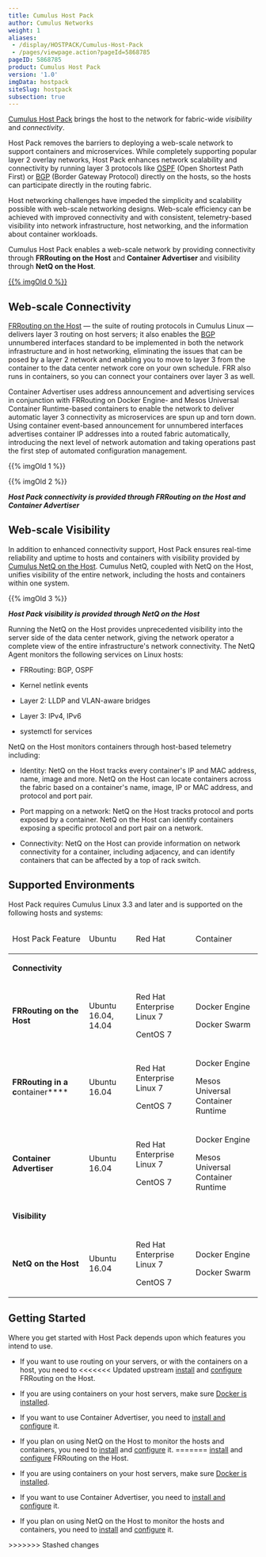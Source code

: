 ```yaml
---
title: Cumulus Host Pack
author: Cumulus Networks
weight: 1
aliases:
 - /display/HOSTPACK/Cumulus-Host-Pack
 - /pages/viewpage.action?pageId=5868785
pageID: 5868785
product: Cumulus Host Pack
version: '1.0'
imgData: hostpack
siteSlug: hostpack
subsection: true
---
```


[Cumulus Host Pack](https://cumulusnetworks.com/products/netq/) brings
the host to the network for fabric-wide *visibility* and *connectivity*.

Host Pack removes the barriers to deploying a web-scale network to
support containers and microservices. While completely supporting
popular layer 2 overlay networks, Host Pack enhances network scalability
and connectivity by running layer 3 protocols like
[OSPF](https://en.wikipedia.org/wiki/Open_Shortest_Path_First) (Open
Shortest Path First) or
[BGP](https://en.wikipedia.org/wiki/Border_Gateway_Protocol) (Border
Gateway Protocol) directly on the hosts, so the hosts can participate
directly in the routing fabric.

Host networking challenges have impeded the simplicity and scalability
possible with web-scale networking designs. Web-scale efficiency can be
achieved with improved connectivity and with consistent, telemetry-based
visibility into network infrastructure, host networking, and the
information about container workloads.

Cumulus Host Pack enables a web-scale network by providing connectivity
through **FRRouting on the Host** and **Container Advertiser** and
visibility through **NetQ on the Host**.

[{{% imgOld 0 %}}](https://cumulusnetworks.com/products/host-pack/)

## Web-scale Connectivity

[FRRouting on the Host](https://frrouting.org) — the suite of routing
protocols in Cumulus Linux — delivers layer 3 routing on host servers;
it also enables the
[BGP](/cumulus-linux/Layer-3/Border-Gateway-Protocol-BGP/) unnumbered
interfaces standard to be implemented in both the network infrastructure
and in host networking, eliminating the issues that can be posed by a
layer 2 network and enabling you to move to layer 3 from the container
to the data center network core on your own schedule. FRR also runs in
containers, so you can connect your containers over layer 3 as well.

Container Advertiser uses address announcement and advertising services
in conjunction with FRRouting on Docker Engine- and Mesos Universal
Container Runtime-based containers to enable the network to deliver
automatic layer 3 connectivity as microservices are spun up and torn
down. Using container event-based announcement for unnumbered interfaces
advertises container IP addresses into a routed fabric automatically,
introducing the next level of network automation and taking operations
past the first step of automated configuration management.

{{% imgOld 1 %}}

{{% imgOld 2 %}}


***Host Pack connectivity is provided through FRRouting on the Host and
Container Advertiser***

## Web-scale Visibility

In addition to enhanced connectivity support, Host Pack ensures
real-time reliability and uptime to hosts and containers with visibility
provided by [Cumulus NetQ on the
Host](https://cumulusnetworks.com/products/netq/). Cumulus NetQ, coupled
with NetQ on the Host, unifies visibility of the entire network,
including the hosts and containers within one system.

{{% imgOld 3 %}}

***Host Pack visibility is provided through NetQ on the Host***

Running the NetQ on the Host provides unprecedented visibility into the
server side of the data center network, giving the network operator a
complete view of the entire infrastructure's network connectivity. The
NetQ Agent monitors the following services on Linux hosts:

  - FRRouting: BGP, OSPF

  - Kernel netlink events

  - Layer 2: LLDP and VLAN-aware bridges

  - Layer 3: IPv4, IPv6

  - systemctl for services

NetQ on the Host monitors containers through host-based telemetry
including:

  - Identity: NetQ on the Host tracks every container's IP and MAC
    address, name, image and more. NetQ on the Host can locate
    containers across the fabric based on a container's name, image, IP
    or MAC address, and protocol and port pair.

  - Port mapping on a network: NetQ on the Host tracks protocol and
    ports exposed by a container. NetQ on the Host can identify
    containers exposing a specific protocol and port pair on a network.

  - Connectivity: NetQ on the Host can provide information on network
    connectivity for a container, including adjacency, and can identify
    containers that can be affected by a top of rack switch.

## Supported Environments

Host Pack requires Cumulus Linux 3.3 and later and is supported on the
following hosts and systems:

<table class="confluenceTable">

<thead class=" ">

<tr>

<td class="confluenceTh" rowspan="1" colspan="1">

Host Pack Feature

</td>

<td class="confluenceTh" rowspan="1" colspan="1">

Ubuntu

</td>

<td class="confluenceTh" rowspan="1" colspan="1">

Red Hat

</td>

<td class="confluenceTh" rowspan="1" colspan="1">

Container

</td>

</tr>

</thead>

<tfoot class=" ">

</tfoot>

<tbody class=" ">

<tr>

<td class="confluenceTd" rowspan="1" colspan="4">

**Connectivity**

</td>

</tr>

<tr>

<td class="confluenceTd" rowspan="1" colspan="1">

**FRRouting on the Host**

</td>

<td class="confluenceTd" rowspan="1" colspan="1">

Ubuntu 16.04, 14.04

</td>

<td class="confluenceTd" rowspan="1" colspan="1">

Red Hat Enterprise Linux 7

CentOS 7

</td>

<td class="confluenceTd" rowspan="1" colspan="1">

Docker Engine

Docker Swarm

</td>

</tr>

<tr>

<td class="confluenceTd" rowspan="1" colspan="1">

**FRRouting in a c**ontainer****

</td>

<td class="confluenceTd" rowspan="1" colspan="1">

Ubuntu 16.04

</td>

<td class="confluenceTd" rowspan="1" colspan="1">

Red Hat Enterprise Linux 7

CentOS 7

</td>

<td class="confluenceTd" rowspan="1" colspan="1">

Docker Engine

Mesos Universal Container Runtime

</td>

</tr>

<tr>

<td class="confluenceTd" rowspan="1" colspan="1">

**Container Advertiser**

</td>

<td class="confluenceTd" rowspan="1" colspan="1">

Ubuntu 16.04

</td>

<td class="confluenceTd" rowspan="1" colspan="1">

Red Hat Enterprise Linux 7

CentOS 7

</td>

<td class="confluenceTd" rowspan="1" colspan="1">

Docker Engine

Mesos Universal Container Runtime

</td>

</tr>

<tr>

<td class="confluenceTd" rowspan="1" colspan="4">

**Visibility**

</td>

</tr>

<tr>

<td class="confluenceTd" rowspan="1" colspan="1">

**NetQ on the Host**

</td>

<td class="confluenceTd" rowspan="1" colspan="1">

Ubuntu 16.04

</td>

<td class="confluenceTd" rowspan="1" colspan="1">

Red Hat Enterprise Linux 7

CentOS 7

</td>

<td class="confluenceTd" rowspan="1" colspan="1">

Docker Engine

Docker Swarm

</td>

</tr>

</tbody>

</table>

## Getting Started

Where you get started with Host Pack depends upon which features you
intend to use.

  - If you want to use routing on your servers, or with the containers
    on a host, you need to
<<<<<<< Updated upstream
    [install](Installing-FRRouting-on-the-Host) and
    [configure](Configuring-FRRouting-on-the-Host)
    FRRouting on the Host.

  - If you are using containers on your host servers, make sure
    [Docker is installed](Installing-Docker).

  - If you want to use Container Advertiser, you need to
    [install and configure](Configuring-Container-Advertiser) it.

  - If you plan on using NetQ on the Host to monitor the hosts and
    containers, you need to
    [install](Installing-NetQ-on-the-Host) and
    [configure](Configuring-NetQ-on-the-Host) it.
=======
    [install](/host-pack/Installing-FRRouting-on-the-Host) and
    [configure](/host-pack/Configuring-FRRouting-on-the-Host)
    FRRouting on the Host.

  - If you are using containers on your host servers, make sure [Docker
    is installed](/host-pack/Installing-Docker).

  - If you want to use Container Advertiser, you need to [install and
    configure](/host-pack/Configuring-Container-Advertiser) it.

  - If you plan on using NetQ on the Host to monitor the hosts and
    containers, you need to
    [install](/host-pack/Installing-NetQ-on-the-Host) and
    [configure](/host-pack/Configuring-NetQ-on-the-Host) it.

<article id="html-search-results" class="ht-content" style="display: none;">

</article>

<footer id="ht-footer">

</footer>
>>>>>>> Stashed changes
